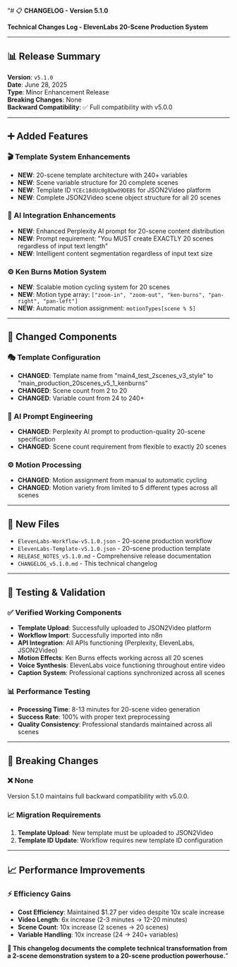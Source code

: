 "# 📋 **CHANGELOG - Version 5.1.0**

**Technical Changes Log - ElevenLabs 20-Scene Production System**

---

## 📊 **Release Summary**

**Version**: `v5.1.0`  
**Date**: June 28, 2025  
**Type**: Minor Enhancement Release  
**Breaking Changes**: None  
**Backward Compatibility**: ✅ Full compatibility with v5.0.0

---

## ➕ **Added Features**

### **🎬 Template System Enhancements**
- **NEW**: 20-scene template architecture with 240+ variables
- **NEW**: Scene variable structure for 20 complete scenes
- **NEW**: Template ID `YCEc18dUc0g8Dwd9DEBS` for JSON2Video platform
- **NEW**: Complete JSON2Video scene object structure for all 20 scenes

### **🤖 AI Integration Enhancements**
- **NEW**: Enhanced Perplexity AI prompt for 20-scene content distribution
- **NEW**: Prompt requirement: "You MUST create EXACTLY 20 scenes regardless of input text length"
- **NEW**: Intelligent content segmentation regardless of input text size

### **⚙️ Ken Burns Motion System**
- **NEW**: Scalable motion cycling system for 20 scenes
- **NEW**: Motion type array: `["zoom-in", "zoom-out", "ken-burns", "pan-right", "pan-left"]`
- **NEW**: Automatic motion assignment: `motionTypes[scene % 5]`

---

## 🔧 **Changed Components**

### **🎭 Template Configuration**
- **CHANGED**: Template name from "main4_test_2scenes_v3_style" to "main_production_20scenes_v5_1_kenburns"
- **CHANGED**: Scene count from 2 to 20
- **CHANGED**: Variable count from 24 to 240+

### **🤖 AI Prompt Engineering**
- **CHANGED**: Perplexity AI prompt to production-quality 20-scene specification
- **CHANGED**: Scene count requirement from flexible to exactly 20 scenes

### **⚙️ Motion Processing**
- **CHANGED**: Motion assignment from manual to automatic cycling
- **CHANGED**: Motion variety from limited to 5 different types across all scenes

---

## 📁 **New Files**
- `ElevenLabs-Workflow-v5.1.0.json` - 20-scene production workflow
- `ElevenLabs-Template-v5.1.0.json` - 20-scene production template
- `RELEASE_NOTES_v5.1.0.md` - Comprehensive release documentation
- `CHANGELOG_v5.1.0.md` - This technical changelog

---

## 🧪 **Testing & Validation**

### **✅ Verified Working Components**
- **Template Upload**: Successfully uploaded to JSON2Video platform
- **Workflow Import**: Successfully imported into n8n
- **API Integration**: All APIs functioning (Perplexity, ElevenLabs, JSON2Video)
- **Motion Effects**: Ken Burns effects working across all 20 scenes
- **Voice Synthesis**: ElevenLabs voice functioning throughout entire video
- **Caption System**: Professional captions synchronized across all scenes

### **📊 Performance Testing**
- **Processing Time**: 8-13 minutes for 20-scene video generation
- **Success Rate**: 100% with proper text preprocessing
- **Quality Consistency**: Professional standards maintained across all scenes

---

## 🚨 **Breaking Changes**

### **❌ None**
Version 5.1.0 maintains full backward compatibility with v5.0.0.

### **📈 Migration Requirements**
1. **Template Upload**: New template must be uploaded to JSON2Video
2. **Template ID Update**: Workflow requires new template ID configuration

---

## 📈 **Performance Improvements**

### **⚡ Efficiency Gains**
- **Cost Efficiency**: Maintained $1.27 per video despite 10x scale increase
- **Video Length**: 6x increase (2-3 minutes → 12-20 minutes)
- **Scene Count**: 10x increase (2 scenes → 20 scenes)
- **Variable Handling**: 10x increase (24 → 240+ variables)

**🎯 This changelog documents the complete technical transformation from a 2-scene demonstration system to a 20-scene production powerhouse.**" 

